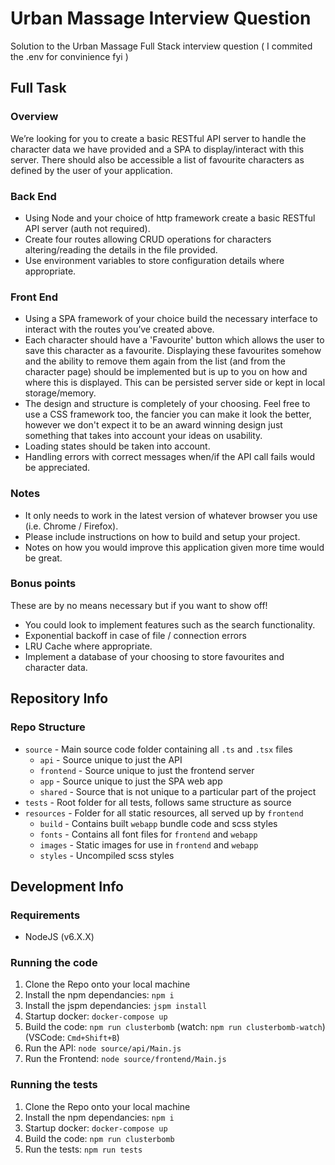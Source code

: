 # Urban Massage Interview Question
Solution to the Urban Massage Full Stack interview question ( I commited the .env for convinience fyi )


## Full Task

### Overview
We’re looking for you to create a basic RESTful API server to handle the character data we have provided and a SPA to display/interact with this server. There should also be accessible a list of favourite characters as defined by the user of your application.

### Back End
* Using Node and your choice of http framework create a basic RESTful API server (auth not required).
* Create four routes allowing CRUD operations for characters altering/reading the details in the file provided.
* Use environment variables to store configuration details where appropriate.

### Front End
* Using a SPA framework of your choice build the necessary interface to interact with the routes you’ve created above.
* Each character should have a 'Favourite' button which allows the user to save this character as a favourite. Displaying these favourites somehow and the ability to remove them again from the list (and from the character page) should be implemented but is up to you on how and where this is displayed. This can be persisted server side or kept in local storage/memory.
* The design and structure is completely of your choosing. Feel free to use a CSS framework too, the fancier you can make it look the better, however we don't expect it to be an award winning design just something that takes into account your ideas on usability.
* Loading states should be taken into account.
* Handling errors with correct messages when/if the API call fails would be appreciated.

### Notes
* It only needs to work in the latest version of whatever browser you use (i.e. Chrome / Firefox).
* Please include instructions on how to build and setup your project.
* Notes on how you would improve this application given more time would be great.

### Bonus points
These are by no means necessary but if you want to show off!
* You could look to implement features such as the search functionality.
* Exponential backoff in case of file / connection errors
* LRU Cache where appropriate.
* Implement a database of your choosing to store favourites and character data.


## Repository Info

### Repo Structure
- `source` - Main source code folder containing all `.ts` and `.tsx` files
    - `api` - Source unique to just the API
    - `frontend` - Source unique to just the frontend server
    - `app` - Source unique to just the SPA web app
    - `shared` - Source that is not unique to a particular part of the project
- `tests` - Root folder for all tests, follows same structure as source
- `resources` - Folder for all static resources, all served up by `frontend`
    - `build` - Contains built `webapp` bundle code and scss styles
    - `fonts` - Contains all font files for `frontend` and `webapp`
    - `images` - Static images for use in `frontend` and `webapp`
    - `styles` - Uncompiled scss styles


## Development Info

### Requirements
- NodeJS (v6.X.X)

### Running the code
1. Clone the Repo onto your local machine
2. Install the npm dependancies: `npm i`
3. Install the jspm dependancies: `jspm install`
4. Startup docker: `docker-compose up`
5. Build the code: `npm run clusterbomb` (watch: `npm run clusterbomb-watch`) (VSCode: `Cmd+Shift+B`)
6. Run the API: `node source/api/Main.js`
7. Run the Frontend: `node source/frontend/Main.js`

### Running the tests
1. Clone the Repo onto your local machine
2. Install the npm dependancies: `npm i`
3. Startup docker: `docker-compose up`
4. Build the code: `npm run clusterbomb`
5. Run the tests: `npm run tests`